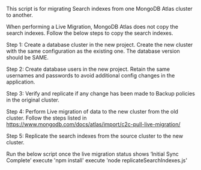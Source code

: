 This script is for migrating Search indexes from one MongoDB Atlas cluster to another. 

When performing a Live Migration, MongoDB Atlas does not copy the search indexes. Follow the below steps to copy the search indexes.

Step 1: Create a database cluster in the new project. Create the new cluster with the same configuration as the existing one. The database version should be SAME.

Step 2: Create database users in the new project. Retain the same usernames and passwords to avoid additional config changes in the application.

Step 3: Verify and replicate if any change has been made to Backup policies in the original cluster.

Step 4: Perform Live migration of data to the new cluster from the old cluster. Follow the steps listed in https://www.mongodb.com/docs/atlas/import/c2c-pull-live-migration/

Step 5: Replicate the search indexes from the source cluster to the new cluster.

Run the below script once the live migration status shows ‘Initial Sync Complete’
execute 'npm install'
execute 'node replicateSearchIndexes.js'
